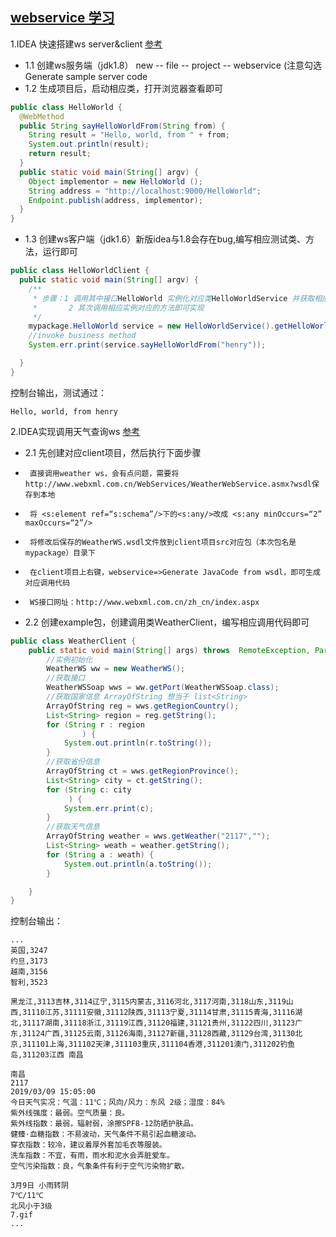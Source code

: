 [webservice 学习]()
--------
1.IDEA 快速搭建ws server&client [参考](https://blog.csdn.net/qq_21399933/article/details/78797071)

*  1.1 创建ws服务端（jdk1.8） new -- file -- project -- webservice (注意勾选 Generate sample server code       
*  1.2 生成项目后，启动相应类，打开浏览器查看即可
```java
public class HelloWorld {
  @WebMethod
  public String sayHelloWorldFrom(String from) {
    String result = "Hello, world, from " + from;
    System.out.println(result);
    return result;
  }
  public static void main(String[] argv) {
    Object implementor = new HelloWorld ();
    String address = "http://localhost:9000/HelloWorld";
    Endpoint.publish(address, implementor);
  }
}
```

*  1.3 创建ws客户端（jdk1.6）新版idea与1.8会存在bug,编写相应测试类、方法，运行即可
```java
public class HelloWorldClient {
  public static void main(String[] argv) {
    /**
     * 步骤：1 调用其中接口HelloWorld 实例化对应类HelloWorldService 并获取相应端口 getHelloWorldPort
     *       2 其次调用相应实例对应的方法即可实现
     */
    mypackage.HelloWorld service = new HelloWorldService().getHelloWorldPort();
    //invoke business method
    System.err.print(service.sayHelloWorldFrom("henry"));

  }
}

```
控制台输出，测试通过：
```console
Hello, world, from henry
```

2.IDEA实现调用天气查询ws [参考](https://blog.csdn.net/qq_43147940/article/details/84713480)
*  2.1 先创建对应client项目，然后执行下面步骤
*      直接调用weather ws，会有点问题，需要将http://www.webxml.com.cn/WebServices/WeatherWebService.asmx?wsdl保存到本地
*      将 <s:element ref=“s:schema”/>下的<s:any/>改成 <s:any minOccurs=“2” maxOccurs=“2”/>
*      将修改后保存的WeatherWS.wsdl文件放到client项目src对应包（本次包名是mypackage）目录下
*      在client项目上右键，webservice=>Generate JavaCode from wsdl，即可生成对应调用代码
*      WS接口网址：http://www.webxml.com.cn/zh_cn/index.aspx
*  2.2 创建example包，创建调用类WeatherClient，编写相应调用代码即可
```java
public class WeatherClient {
    public static void main(String[] args) throws  RemoteException, ParserConfigurationException {
        //实例初始化
        WeatherWS ww = new WeatherWS();
        //获取接口
        WeatherWSSoap wws = ww.getPort(WeatherWSSoap.class);
        //获取国家信息 ArrayOfString 想当于 list<String>
        ArrayOfString reg = wws.getRegionCountry();
        List<String> region = reg.getString();
        for (String r : region
                ) {
            System.out.println(r.toString());
        }
        //获取省份信息
        ArrayOfString ct = wws.getRegionProvince();
        List<String> city = ct.getString();
        for (String c: city
             ) {
            System.err.print(c);
        }
        //获取天气信息
        ArrayOfString weather = wws.getWeather("2117","");
        List<String> weath = weather.getString();
        for (String a : weath) {
            System.out.println(a.toString());
        }

    }
}
```
控制台输出：
```console
...
英国,3247
约旦,3173
越南,3156
智利,3523

黑龙江,3113吉林,3114辽宁,3115内蒙古,3116河北,3117河南,3118山东,3119山西,31110江苏,31111安徽,31112陕西,31113宁夏,31114甘肃,31115青海,31116湖北,31117湖南,31118浙江,31119江西,31120福建,31121贵州,31122四川,31123广东,31124广西,31125云南,31126海南,31127新疆,31128西藏,31129台湾,31130北京,311101上海,311102天津,311103重庆,311104香港,311201澳门,311202钓鱼岛,311203江西 南昌

南昌
2117
2019/03/09 15:05:00
今日天气实况：气温：11℃；风向/风力：东风 2级；湿度：84%
紫外线强度：最弱。空气质量：良。
紫外线指数：最弱，辐射弱，涂擦SPF8-12防晒护肤品。
健臻·血糖指数：不易波动，天气条件不易引起血糖波动。
穿衣指数：较冷，建议着厚外套加毛衣等服装。
洗车指数：不宜，有雨，雨水和泥水会弄脏爱车。
空气污染指数：良，气象条件有利于空气污染物扩散。

3月9日 小雨转阴
7℃/11℃
北风小于3级
7.gif
...
```


